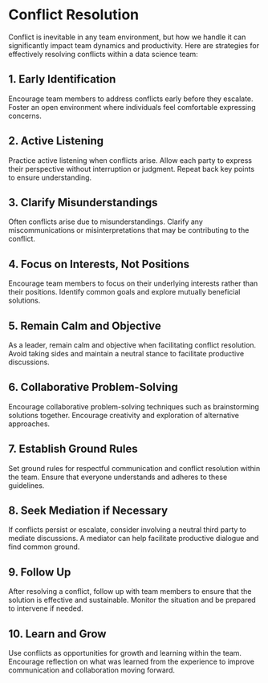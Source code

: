 # Conflict Resolution

Conflict is inevitable in any team environment, but how we handle it can significantly impact team dynamics and productivity. Here are strategies for effectively resolving conflicts within a data science team:

## 1. Early Identification

Encourage team members to address conflicts early before they escalate. Foster an open environment where individuals feel comfortable expressing concerns.

## 2. Active Listening

Practice active listening when conflicts arise. Allow each party to express their perspective without interruption or judgment. Repeat back key points to ensure understanding.

## 3. Clarify Misunderstandings

Often conflicts arise due to misunderstandings. Clarify any miscommunications or misinterpretations that may be contributing to the conflict.

## 4. Focus on Interests, Not Positions

Encourage team members to focus on their underlying interests rather than their positions. Identify common goals and explore mutually beneficial solutions.

## 5. Remain Calm and Objective

As a leader, remain calm and objective when facilitating conflict resolution. Avoid taking sides and maintain a neutral stance to facilitate productive discussions.

## 6. Collaborative Problem-Solving

Encourage collaborative problem-solving techniques such as brainstorming solutions together. Encourage creativity and exploration of alternative approaches.

## 7. Establish Ground Rules

Set ground rules for respectful communication and conflict resolution within the team. Ensure that everyone understands and adheres to these guidelines.

## 8. Seek Mediation if Necessary

If conflicts persist or escalate, consider involving a neutral third party to mediate discussions. A mediator can help facilitate productive dialogue and find common ground.

## 9. Follow Up

After resolving a conflict, follow up with team members to ensure that the solution is effective and sustainable. Monitor the situation and be prepared to intervene if needed.

## 10. Learn and Grow

Use conflicts as opportunities for growth and learning within the team. Encourage reflection on what was learned from the experience to improve communication and collaboration moving forward.